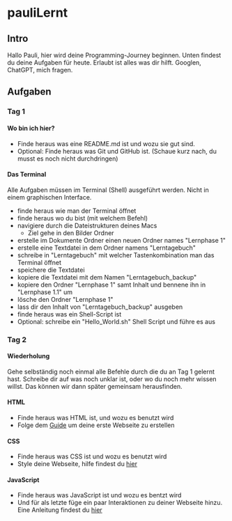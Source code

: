 # pauliLernt

## Intro
Hallo Pauli, hier wird deine Programming-Journey beginnen. Unten findest du deine Aufgaben für heute.
Erlaubt ist alles was dir hilft. Googlen, ChatGPT, mich fragen.

## Aufgaben

### Tag 1

#### Wo bin ich hier?

- Finde heraus was eine README.md ist und wozu sie gut sind.
- Optional: Finde heraus was Git und GitHub ist. (Schaue kurz nach, du musst es noch nicht durchdringen)

#### Das Terminal

Alle Aufgaben müssen im Terminal (Shell) ausgeführt werden. Nicht in einem graphischen Interface.

- finde heraus wie man der Terminal öffnet
- finde heraus wo du bist (mit welchem Befehl)
- navigiere durch die Dateistrukturen deines Macs
    - Ziel gehe in den Bilder Ordner
- erstelle im Dokumente Ordner einen neuen Ordner names "Lernphase 1"
- erstelle eine Textdatei in dem Ordner namens "Lerntagebuch"
- schreibe in "Lerntagebuch" mit welcher Tastenkombination man das Terminal öffnet
- speichere die Textdatei
- kopiere die Textdatei mit dem Namen "Lerntagebuch_backup"
- kopiere den Ordner "Lernphase 1" samt Inhalt und bennene ihn in "Lernphase 1.1" um
- lösche den Ordner "Lernphase 1"
- lass dir den Inhalt von "Lerntagebuch_backup" ausgeben
- finde heraus was ein Shell-Script ist
- Optional: schreibe ein "Hello_World.sh" Shell Script und führe es aus

### Tag 2

#### Wiederholung
Gehe selbständig noch einmal alle Befehle durch die du an Tag 1 gelernt hast. Schreibe dir auf was noch unklar ist, oder wo du noch mehr wissen willst. Das können wir dann später gemeinsam herausfinden.

#### HTML
- Finde heraus was HTML ist, und wozu es benutzt wird
- Folge dem [Guide](https://developer.mozilla.org/de/docs/Learn_web_development/Getting_started/Your_first_website/Creating_the_content) um deine erste Webseite zu erstellen

#### CSS
- Finde heraus was CSS ist und wozu es benutzt wird
- Style deine Webseite, hilfe findest du [hier](https://developer.mozilla.org/en-US/docs/Learn_web_development/Getting_started/Your_first_website/Styling_the_content)

#### JavaScript
- Finde heraus was JavaScript ist und wozu es bentzt wird
- Und für als letzte füge ein paar Interaktionen zu deiner Webseite hinzu. Eine Anleitung findest du [hier](https://developer.mozilla.org/en-US/docs/Learn_web_development/Getting_started/Your_first_website/Adding_interactivity)


